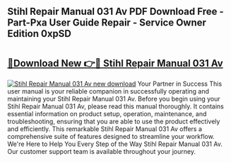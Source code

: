 ## Stihl Repair Manual 031 Av PDF Download Free - Part-Pxa User Guide Repair - Service Owner Edition 0xpSD

# <h2><a href="http://bc82970.oget.top/?id=Stihl+Repair+Manual+031+Av">🔗Download New 👉🔴 Stihl Repair Manual 031 Av</a></h2>

[![Stihl Repair Manual 031 Av new download](https://i.imgur.com/5g1atiW.png)](http://bc82970.oget.top/?id=Stihl+Repair+Manual+031+Av)
Your Partner in Success This user manual is your reliable companion in successfully operating and maintaining your Stihl Repair Manual 031 Av. Before you begin using your Stihl Repair Manual 031 Av, please read this manual thoroughly. It contains essential information on product setup, operation, maintenance, and troubleshooting, ensuring that you are able to use the product effectively and efficiently. This remarkable Stihl Repair Manual 031 Av offers a comprehensive suite of features designed to streamline your workflow. We're Here to Help You Every Step of the Way Stihl Repair Manual 031 Av. Our customer support team is available throughout your journey.
